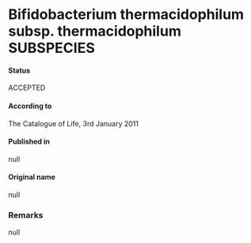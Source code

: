 Bifidobacterium thermacidophilum subsp. thermacidophilum SUBSPECIES
=======

#### Status
ACCEPTED

#### According to
The Catalogue of Life, 3rd January 2011

#### Published in
null

#### Original name
null

### Remarks
null